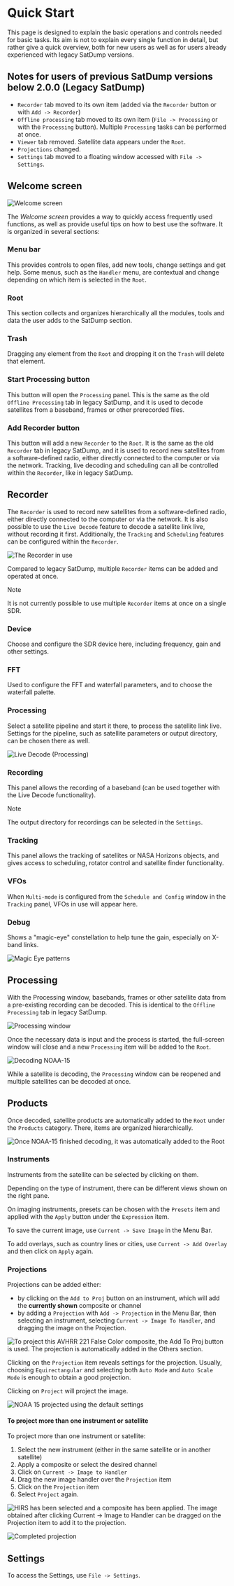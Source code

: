 # Quick Start

This page is designed to explain the basic operations and controls needed for basic tasks. Its aim is not to explain every single function in detail, but rather give a quick overview, both for new users as well as for users already experienced with legacy SatDump versions.

## Notes for users of previous SatDump versions below 2.0.0 (Legacy SatDump)

* `Recorder` tab moved to its own item (added via the `Recorder` button or with `Add -> Recorder`)
* `Offline processing` tab moved to its own item (`File -> Processing` or with the `Processing` button). Multiple `Processing` tasks can be performed at once.
* `Viewer` tab removed. Satellite data appears under the `Root`.
* `Projections` changed.
* `Settings` tab moved to a floating window accessed with `File -> Settings`.

## Welcome screen

![Welcome screen](quick_start/splash.png)

The *Welcome screen* provides a way to quickly access frequently used functions, as well as provide useful tips on how to best use the software. It is organized in several sections:

### Menu bar

This provides controls to open files, add new tools, change settings and get help. Some menus, such as the `Handler` menu, are contextual and change depending on which item is selected in the `Root`.

### Root

This section collects and organizes hierarchically all the modules, tools and data the user adds to the SatDump section.

### Trash

Dragging any element from the `Root` and dropping it on the `Trash` will delete that element.

### Start Processing button

This button will open the `Processing` panel. This is the same as the old `Offline Processing` tab in legacy SatDump, and it is used to decode satellites from a baseband, frames or other prerecorded files.

### Add Recorder button

This button will add a new `Recorder` to the `Root`. It is the same as the old `Recorder` tab in legacy SatDump, and it is used to record new satellites from a software-defined radio, either directly connected to the computer or via the network. Tracking, live decoding and scheduling can all be controlled within the `Recorder`, like in legacy SatDump.

## Recorder

The `Recorder` is used to record new satellites from a software-defined radio, either directly connected to the computer or via the network. It is also possible to use the `Live Decode` feature to decode a satellite link live, without recording it first. Additionally, the `Tracking` and `Scheduling` features can be configured within the `Recorder`.

![The Recorder in use](quick_start/recorder.png)

Compared to legacy SatDump, multiple `Recorder` items can be added and operated at once.

> [!note]
>  It is not currently possible to use multiple `Recorder` items at once on a single SDR.


### Device

Choose and configure the SDR device here, including frequency, gain and other settings.

### FFT

Used to configure the FFT and waterfall parameters, and to choose the waterfall palette.

### Processing

Select a satellite pipeline and start it there, to process the satellite link live. Settings for the pipeline, such as satellite parameters or output directory, can be chosen there as well.

![Live Decode (Processing)](quick_start/live_decode.png)

### Recording

This panel allows the recording of a baseband (can be used together with the Live Decode functionality).

> [!note]
>  The output directory for recordings can be selected in the `Settings`. 

### Tracking

This panel allows the tracking of satellites or NASA Horizons objects, and gives access to scheduling, rotator control and satellite finder functionality.

### VFOs

When `Multi-mode` is configured from the `Schedule and Config` window in the `Tracking` panel, VFOs in use will appear here.

### Debug

Shows a "magic-eye" constellation to help tune the gain, especially on X-band links.

![Magic Eye patterns](quick_start/magic-eye.png)


## Processing

With the Processing window, basebands, frames or other satellite data from a pre-existing recording can be decoded. This is identical to the `Offline Processing` tab in legacy SatDump.

![Processing window](quick_start/processing.png)

Once the necessary data is input and the process is started, the full-screen window will close and a new `Processing` item will be added to the `Root`. 

![Decoding NOAA-15](quick_start/decoding.png)

While a satellite is decoding, the `Processing` window can be reopened and multiple satellites can be decoded at once.

## Products

Once decoded, satellite products are automatically added to the `Root` under the `Products` category.
There, items are organized hierarchically.

![Once NOAA-15 finished decoding, it was automatically added to the `Root`](quick_start/noaa15.png)

### Instruments

Instruments from the satellite can be selected by clicking on them.

Depending on the type of instrument, there can be different views shown on the right pane.

On imaging instruments, presets can be chosen with the `Presets` item and applied with the `Apply` button under the `Expression` item.

To save the current image, use `Current -> Save Image` in the Menu Bar.

To add overlays, such as country lines or cities, use `Current -> Add Overlay` and then click on `Apply` again.

### Projections

Projections can be added either:
* by clicking on the `Add to Proj` button on an instrument, which will add the **currently shown** composite or channel
* by adding a `Projection` with `Add -> Projection` in the Menu Bar, then selecting an instrument, selecting `Current -> Image To Handler`, and dragging the image on the Projection.

![To project this *AVHRR 221 False Color* composite, the `Add To Proj` button is used. The projection is automatically added in the `Others` section.](quick_start/proj1.png)

Clicking on the `Projection` item reveals settings for the projection. Usually, choosing `Equirectangular` and selecting both `Auto Mode` and `Auto Scale Mode` is enough to obtain a good projection.

Clicking on `Project` will project the image.

![NOAA 15 projected using the default settings](quick_start/proj2.png)

#### To project more than one instrument or satellite

To project more than one instrument or satellite: 
1. Select the new instrument (either in the same satellite or in another satellite)
2. Apply a composite or select the desired channel
3. Click on `Current -> Image to Handler`
4. Drag the new image handler over the `Projection` item
5. Click on the `Projection` item
6. Select `Project` again.

![HIRS has been selected and a composite has been applied. The image obtained after clicking `Current -> Image to Handler` can be dragged on the `Projection` item to add it to the projection.](quick_start/proj3.png)

![Completed projection](quick_start/proj4.png)

## Settings

To access the Settings, use `File -> Settings`.